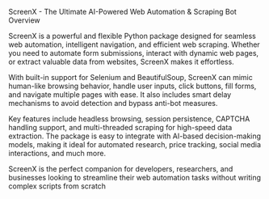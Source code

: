 ScreenX - The Ultimate AI-Powered Web Automation & Scraping Bot
Overview

ScreenX is a powerful and flexible Python package designed for seamless web automation, intelligent navigation, and efficient web scraping. Whether you need to automate form submissions, interact with dynamic web pages, or extract valuable data from websites, ScreenX makes it effortless.

With built-in support for Selenium and BeautifulSoup, ScreenX can mimic human-like browsing behavior, handle user inputs, click buttons, fill forms, and navigate multiple pages with ease. It also includes smart delay mechanisms to avoid detection and bypass anti-bot measures.

Key features include headless browsing, session persistence, CAPTCHA handling support, and multi-threaded scraping for high-speed data extraction. The package is easy to integrate with AI-based decision-making models, making it ideal for automated research, price tracking, social media interactions, and much more.

ScreenX is the perfect companion for developers, researchers, and businesses looking to streamline their web automation tasks without writing complex scripts from scratch
